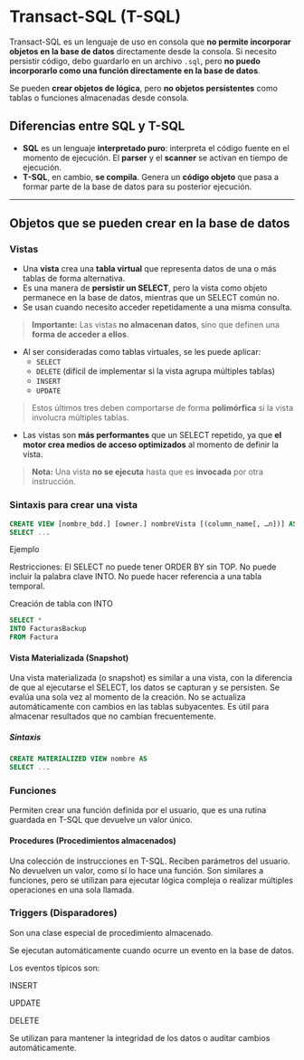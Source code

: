 # Transact-SQL (T-SQL)

Transact-SQL es un lenguaje de uso en consola que **no permite incorporar objetos en la base de datos** directamente desde la consola. Si necesito persistir código, debo guardarlo en un archivo `.sql`, pero **no puedo incorporarlo como una función directamente en la base de datos**.

Se pueden **crear objetos de lógica**, pero **no objetos persistentes** como tablas o funciones almacenadas desde consola.

## Diferencias entre SQL y T-SQL

- **SQL** es un lenguaje **interpretado puro**: interpreta el código fuente en el momento de ejecución. El **parser** y el **scanner** se activan en tiempo de ejecución.
- **T-SQL**, en cambio, **se compila**. Genera un **código objeto** que pasa a formar parte de la base de datos para su posterior ejecución.

---

## Objetos que se pueden crear en la base de datos

### Vistas

- Una **vista** crea una **tabla virtual** que representa datos de una o más tablas de forma alternativa.
- Es una manera de **persistir un SELECT**, pero la vista como objeto permanece en la base de datos, mientras que un SELECT común no.
- Se usan cuando necesito acceder repetidamente a una misma consulta.

> **Importante:** Las vistas **no almacenan datos**, sino que definen una **forma de acceder a ellos**.

- Al ser consideradas como tablas virtuales, se les puede aplicar:
  - `SELECT`
  - `DELETE` (difícil de implementar si la vista agrupa múltiples tablas)
  - `INSERT`
  - `UPDATE`

> Estos últimos tres deben comportarse de forma **polimórfica** si la vista involucra múltiples tablas.

- Las vistas son **más performantes** que un SELECT repetido, ya que **el motor crea medios de acceso optimizados** al momento de definir la vista.

> **Nota:** Una vista **no se ejecuta** hasta que es **invocada** por otra instrucción.

### Sintaxis para crear una vista

```sql
CREATE VIEW [nombre_bdd.] [owner.] nombreVista [(column_name[, …n])] AS
SELECT ...
```

Ejemplo


Restricciones:
		El SELECT no puede tener ORDER BY sin TOP.
		No puede incluir la palabra clave INTO.
		No puede hacer referencia a una tabla temporal.

Creación de tabla con INTO


```sql
SELECT * 
INTO FacturasBackup
FROM Factura
```

#### Vista Materializada (Snapshot)
Una vista materializada (o snapshot) es similar a una vista, con la diferencia de que al ejecutarse el SELECT, los datos se capturan y se persisten. Se evalúa una sola vez al momento de la creación.
No se actualiza automáticamente con cambios en las tablas subyacentes. Es útil para almacenar resultados que no cambian frecuentemente.

##### Sintaxis

```sql
CREATE MATERIALIZED VIEW nombre AS
SELECT ...
```
### Funciones
Permiten crear una función definida por el usuario, que es una rutina guardada en T-SQL que devuelve un valor único.

#### Procedures (Procedimientos almacenados)
Una colección de instrucciones en T-SQL. Reciben parámetros del usuario. No devuelven un valor, como sí lo hace una función. Son similares a funciones, pero se utilizan para ejecutar lógica compleja o realizar múltiples operaciones en una sola llamada.

### Triggers (Disparadores)
Son una clase especial de procedimiento almacenado.

Se ejecutan automáticamente cuando ocurre un evento en la base de datos.

Los eventos típicos son:

INSERT

UPDATE

DELETE

Se utilizan para mantener la integridad de los datos o auditar cambios automáticamente.